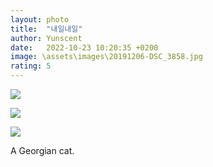 ```yaml
---
layout: photo
title:  "내일내일"
author: Yunscent
date:   2022-10-23 10:20:35 +0200
image: \assets\images\20191206-DSC_3858.jpg
rating: 5
---
```








![](./../../assets/images/20191206-DSC_3858.jpg)





![](./../../assets/images/20191206-DSC_3913.jpg)



![](./../../assets/images/20191206-DSC_3910.jpg)







A Georgian cat.